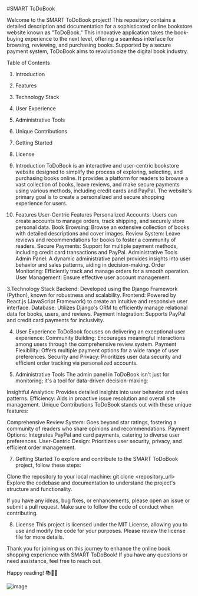 ﻿#SMART ToDoBook

Welcome to the SMART ToDoBook project! This repository contains a detailed description and documentation for a sophisticated online bookstore website known as "ToDoBook." This innovative application takes the book-buying experience to the next level, offering a seamless interface for browsing, reviewing, and purchasing books. Supported by a secure payment system, ToDoBook aims to revolutionize the digital book industry.

Table of Contents
1. Introduction
2. Features
3. Technology Stack
4. User Experience
5. Administrative Tools
6. Unique Contributions
7. Getting Started
8. License

1. Introduction
ToDoBook is an interactive and user-centric bookstore website designed to simplify the process of exploring, selecting, and purchasing books online. It provides a platform for readers to browse a vast collection of books, leave reviews, and make secure payments using various methods, including credit cards and PayPal. The website's primary goal is to create a personalized and secure shopping experience for users.

2. Features
User-Centric Features
Personalized Accounts: Users can create accounts to manage orders, track shipping, and securely store personal data.
Book Browsing: Browse an extensive collection of books with detailed descriptions and cover images.
Review System: Leave reviews and recommendations for books to foster a community of readers.
Secure Payments: Support for multiple payment methods, including credit card transactions and PayPal.
Administrative Tools
Admin Panel: A dynamic administrative panel provides insights into user behavior and sales patterns, aiding in decision-making.
Order Monitoring: Efficiently track and manage orders for a smooth operation.
User Management: Ensure effective user account management.

3.Technology Stack
Backend: Developed using the Django Framework (Python), known for robustness and scalability.
Frontend: Powered by React.js (JavaScript Framework) to create an intuitive and responsive user interface.
Database: Utilizes Django's ORM to efficiently manage relational data for books, users, and reviews.
Payment Integration: Supports PayPal and credit card payments for inclusivity.

4. User Experience
ToDoBook focuses on delivering an exceptional user experience:
Community Building: Encourages meaningful interactions among users through the comprehensive review system.
Payment Flexibility: Offers multiple payment options for a wide range of user preferences.
Security and Privacy: Prioritizes user data security and efficient order tracking via personalized accounts.

6. Administrative Tools
The admin panel in ToDoBook isn't just for monitoring; it's a tool for data-driven decision-making:

Insightful Analytics: Provides detailed insights into user behavior and sales patterns.
Efficiency: Aids in proactive issue resolution and overall site management.
Unique Contributions
ToDoBook stands out with these unique features:

Comprehensive Review System: Goes beyond star ratings, fostering a community of readers who share opinions and recommendations.
Payment Options: Integrates PayPal and card payments, catering to diverse user preferences.
User-Centric Design: Prioritizes user security, privacy, and efficient order management.

7. Getting Started
To explore and contribute to the SMART ToDoBook project, follow these steps:

Clone the repository to your local machine:
git clone <repository_url>
Explore the codebase and documentation to understand the project's structure and functionality.

If you have any ideas, bug fixes, or enhancements, please open an issue or submit a pull request. Make sure to follow the code of conduct when contributing.

8. License
This project is licensed under the MIT License, allowing you to use and modify the code for your purposes. Please review the license file for more details.

Thank you for joining us on this journey to enhance the online book shopping experience with SMART ToDoBook! If you have any questions or need assistance, feel free to reach out.

Happy reading! 📚🛒📝


![image](https://github.com/Rallfy/Licenta_2023/assets/44873170/5b11fdb2-cdc2-496e-be60-cb807b4c44c4)
